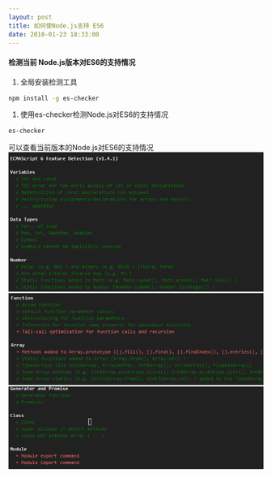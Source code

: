 ```yaml
---
layout: post
title: 如何使Node.js支持 ES6
date: 2018-01-23 18:33:00
---
```

>
>

#### 检测当前 Node.js版本对ES6的支持情况
1. 全局安装检测工具
```bash
npm install -g es-checker
```
1. 使用es-checker检测Node.js对ES6的支持情况
```bash
es-checker
```
可以查看当前版本的Node.js对ES6的支持情况
![](/assets/images/es6-1.png)
![](/assets/images/es6-2.png)
![](/assets/images/es6-3.png)

